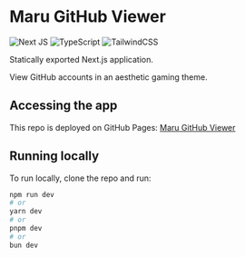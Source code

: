 # Maru GitHub Viewer

![Next JS](https://img.shields.io/badge/Next-black?style=for-the-badge&logo=next.js&logoColor=white)
![TypeScript](https://img.shields.io/badge/typescript-%23007ACC.svg?style=for-the-badge&logo=typescript&logoColor=white)
![TailwindCSS](https://img.shields.io/badge/tailwindcss-%2338B2AC.svg?style=for-the-badge&logo=tailwind-css&logoColor=white)

Statically exported Next.js application.

View GitHub accounts in an aesthetic gaming theme.

## Accessing the app

This repo is deployed on GitHub Pages:
<a href="https://marutsuki.github.io/maru-github-viewer/">Maru GitHub Viewer</a>

## Running locally

To run locally, clone the repo and run:

```bash
npm run dev
# or
yarn dev
# or
pnpm dev
# or
bun dev
```
